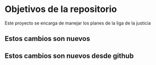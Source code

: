 # Objetivos de la repositorio

Este proyecto se encarga de manejar los planes de la liga de la justicia

## Estos cambios son nuevos

## Estos cambios son nuevos desde github
